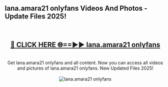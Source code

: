 <h2>lana.amara21 onlyfans Videos And Photos - Update Files 2025!</h2>
<br>
<div align="center">
<h2><a href="https://linkcuts.com/hfmhzwbr" rel="nofollow">🔴 CLICK HERE 🌐==►► lana.amara21 onlyfans</a></h2>
<br>
Get lana.amara21 onlyfans and all content. Now you can access all videos and pictures of lana.amara21 onlyfans. New Updated Files 2025!
<br>
<br>
<a href="https://linkcuts.com/hfmhzwbr" rel="nofollow" data-target="animated-image.originalLink"><img src="https://i.ibb.co.com/WyWwxjT/player-gif2.gif" alt="lana.amara21 onlyfans" style="max-width: 100%; display: inline-block;" data-target="animated-image.originalImage"></a>
</div>
<br>